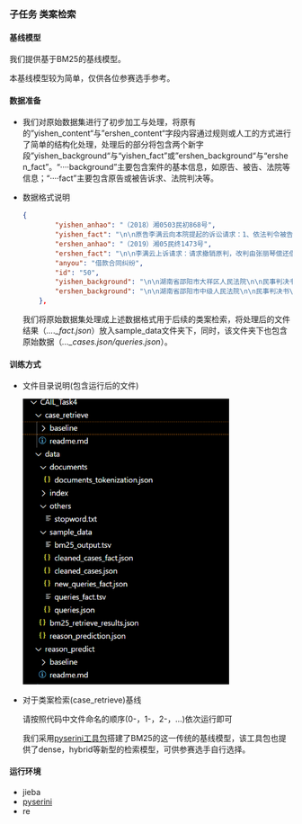 ### 子任务 类案检索

#### **基线模型**

我们提供基于BM25的基线模型。

本基线模型较为简单，仅供各位参赛选手参考。

#### 数据准备

- 我们对原始数据集进行了初步加工与处理，将原有的”yishen_content“与”ershen_content“字段内容通过规则或人工的方式进行了简单的结构化处理，处理后的部分将包含两个新字段”yishen_background“与“yishen_fact”或”ershen_background“与“ershen_fact”。“····background”主要包含案件的基本信息，如原告、被告、法院等信息；“····fact”主要包含原告或被告诉求、法院判决等。

- 数据格式说明

  ```json
  {
          "yishen_anhao": "（2018）湘0503民初868号",
          "yishen_fact": "\n\n原告李满云向本院提起的诉讼请求：1、依法判令被告立即偿还原告借款55000元；2、本案诉讼费用由被告承担。事实与理由：原、被告系同村人，2013年5月王跃林与被告丈夫阮初平合作以廉租房的名义征用原告的土地，原告不同意土地被征用就一直没去村委拿这笔土地征用款，土地征用款共计115000元。2016年7月25日，原告由于没钱帮妻子买养老保险，遂到村委去拿这笔征地款，但村里告知该款已在3年前被王跃林私自拿走，原告去工地谈判，被告张丽琴出面解决这件事。2016年7月26日，被告以2分息算3年利息钱给原告共计70000元，征地款及利息共计185000元，被告由于没有钱给原告，写了一张55000元的借据，并承诺两个月偿还余款，130000元一次性打到原告银行卡上，但被告实际才支付115000元，后经原告多次催款未果，特提起诉讼，恳请依法支持原告的诉求。......",
          "ershen_anhao": "（2019）湘05民终1473号",
          "ershen_fact": "\n\n李满云上诉请求：请求撤销原判，改判由张丽琴偿还借款55000元，并承担自2016年9月27日起的逾期利息。事实和理由：1、本案的基础法律关系是土地征用补偿款纠纷，因为李满云与当时的村主任阮初平有私人建房口头协议，所以一直未领取土地款，张丽琴既是景秀时代廉租房项目部的财务人员，又是阮初平的妻子，才出面协调解决矛盾，不是因阻工被迫出具借据；2、张丽琴在书写借条前电话与黄跃林和阮初平协商，张丽琴是作为债务加入人身份进入了双方的结算；3、李满云的征地补偿款115000元和30个月利息（按月利率2%计息为70000元），经过协商只同意帮黄跃林支付利息55000元，该借条是债移转，是李满云与张丽琴真实意思表示，合法有效。......\n\n",
          "anyou": "借款合同纠纷",
          "id": "50",
          "yishen_background": "\n\n湖南省邵阳市大祥区人民法院\n\n民事判决书\n\n（2018）湘0503民初868号\n\n原告李满云，男，汉族，1963年3月3日出生，住邵阳市大祥区。\n\n委托代理人刘奇，邵阳市大祥区维信法律服务所法律工作者。\n\n被告张丽琴，女，汉族，1975年11月28日出生，住邵阳市大祥区。\n\n原告李满云诉被告张丽琴借款合同纠纷一案，本院于2018年7月30日受理后，依法由审判员周智勇适用简易程序进行了公开开庭审理，原告李满云及其委托代理人刘奇，被告张丽琴到庭参加了诉讼。本案现已审理终结。",
          "ershen_background": "\n\n湖南省邵阳市中级人民法院\n\n民事判决书\n\n（2019）湘05民终1473号\n\n上诉人（原审原告）：李满云，男，1963年3月3日出生，汉族。\n\n委托诉讼代理人：刘奇，邵阳市大祥区维信法律服务所法律工作者。\n\n被上诉人（原审被告）：张丽琴，女，1975年11月28日出生。\n\n委托诉讼代理人：肖经华，湖南湘涛律师事务所律师。\n\n上诉人李满云与被上诉人张丽琴民间借贷纠纷一案，湖南省邵阳市大祥区人民法院于2018年9月3日作出（2018）湘0503民初868号民事判决，李满云不服，上诉至本院，本院于2018年12月13日作出（2018）湘05民终2263号民事裁定，撤销原判，发回重审。湖南省邵阳市大祥区人民法院另组合议庭对本案审理后，于2019年6月14日作出（2019）湘0503民初416号民事判决，李满云仍不服，向本院提起上诉。本院于2019年7月12日立案后，依法组成合议庭对本案进行了审理。本案现已审理终结。"
      },
  ```

  我们将原始数据集处理成上述数据格式用于后续的类案检索，将处理后的文件结果（*...._fact.json*）放入sample_data文件夹下，同时，该文件夹下也包含原始数据（*..._cases.json/queries.json*）。

#### 训练方式

- 文件目录说明(包含运行后的文件)

  <img src="dirs.png" style="zoom:70%;" />

- 对于类案检索(case_retrieve)基线

  请按照代码中文件命名的顺序(0-，1-，2-，...)依次运行即可

  我们采用[pyserini工具包](https://github.com/castorini/pyserini/tree/f5a2e94a82444f4081a8a3ca2913e4ef08dec942)搭建了BM25的这一传统的基线模型，该工具包也提供了dense，hybrid等新型的检索模型，可供参赛选手自行选择。

  

#### 运行环境

- jieba
- [pyserini](https://github.com/castorini/pyserini/tree/f5a2e94a82444f4081a8a3ca2913e4ef08dec942)
- re
